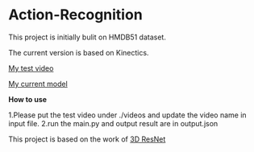 # Action-Recognition

This project is initially bulit on HMDB51 dataset.

The current version is based on Kinectics.

[My test video](https://drive.google.com/open?id=1YbJorZzqSbk20-z8mdWcmmnZMtTwLjmT)

[My current model](https://drive.google.com/open?id=1ugyFPAHkGEj5YtywXRUE_lZ59gjLulC0)

**How to use**

1.Please put the test video under ./videos and update the video name in input file.
2.run the main.py and output result are in output.json

This project is based on the work of [3D ResNet](https://github.com/kenshohara/video-classification-3d-cnn-pytorch)
